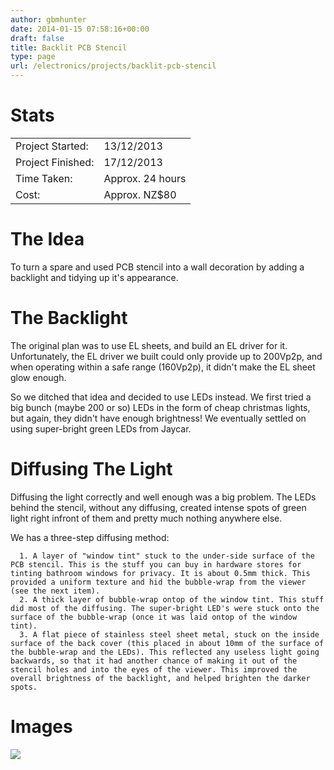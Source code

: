 ```yaml
---
author: gbmhunter
date: 2014-01-15 07:58:16+00:00
draft: false
title: Backlit PCB Stencil
type: page
url: /electronics/projects/backlit-pcb-stencil
---
```


# Stats


<table style="width: 500px;" >
    <tbody >
        <tr >
            
<td >Project Started:
</td>
            
<td >13/12/2013
</td>
        </tr>
        <tr >
            
<td >Project Finished:
</td>
            
<td >17/12/2013
</td>
        </tr>
        <tr >
            
<td >Time Taken:
</td>
            
<td >Approx. 24 hours
</td>
        </tr>
        <tr >
            
<td >Cost:
</td>
            
<td >Approx. NZ$80
</td>
        </tr>
    </tbody>
</table>



# The Idea





To turn a spare and used PCB stencil into a wall decoration by adding a backlight and tidying up it's appearance.
	


# The Backlight





The original plan was to use EL sheets, and build an EL driver for it. Unfortunately, the EL driver we built could only provide up to 200Vp2p, and when operating within a safe range (160Vp2p), it didn't make the EL sheet glow enough.





So we ditched that idea and decided to use LEDs instead. We first tried a big bunch (maybe 200 or so) LEDs in the form of cheap christmas lights, but again, they didn't have enough brightness! We eventually settled on using super-bright green LEDs from Jaycar.





# Diffusing The Light


	


Diffusing the light correctly and well enough was a big problem. The LEDs behind the stencil, without any diffusing, created intense spots of green light right infront of them and pretty much nothing anywhere else.





We has a three-step diffusing method:






	  1. A layer of "window tint" stuck to the under-side surface of the PCB stencil. This is the stuff you can buy in hardware stores for tinting bathroom windows for privacy. It is about 0.5mm thick. This provided a uniform texture and hid the bubble-wrap from the viewer (see the next item).
	  2. A thick layer of bubble-wrap ontop of the window tint. This stuff did most of the diffusing. The super-bright LED's were stuck onto the surface of the bubble-wrap (once it was laid ontop of the window tint).
	  3. A flat piece of stainless steel sheet metal, stuck on the inside surface of the back cover (this placed in about 10mm of the surface of the bubble-wrap and the LEDs). This reflected any useless light going backwards, so that it had another chance of making it out of the stencil holes and into the eyes of the viewer. This improved the overall brightness of the backlight, and helped brighten the darker spots.




# Images



![](http://blog.mbedded.ninja/nextgen-attach_to_post/preview/id--6364)

